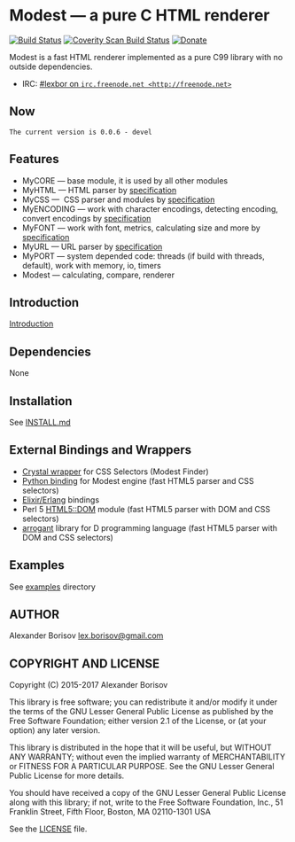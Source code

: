 # Modest — a pure C HTML renderer

[![Build Status](https://travis-ci.org/lexborisov/Modest.svg?branch=master)](https://travis-ci.org/lexborisov/Modest)
[![Coverity Scan Build Status](https://scan.coverity.com/projects/11105/badge.svg)](https://scan.coverity.com/projects/lexborisov-modest)
[![Donate](https://img.shields.io/badge/Donate-PayPal-blue.svg)](https://www.paypal.com/cgi-bin/webscr?cmd=_s-xclick&hosted_button_id=L59E49K2NVUHE)

Modest is a fast HTML renderer implemented as a pure C99 library with no outside dependencies.

* IRC: [#lexbor on `irc.freenode.net <http://freenode.net>`](http://webchat.freenode.net?channels=%23lexbor)

## Now

```text
The current version is 0.0.6 - devel
```

## Features

* MyCORE — base module, it is used by all other modules
* MyHTML — HTML parser by [specification](https://html.spec.whatwg.org/multipage/)
* MyCSS —  CSS parser and modules by [specification](https://drafts.csswg.org/)
* MyENCODING — work with character encodings, detecting encoding, convert encodings by [specification](https://encoding.spec.whatwg.org/)
* MyFONT — work with font, metrics, calculating size and more by [specification](https://www.microsoft.com/en-us/Typography/SpecificationsOverview.aspx)
* MyURL — URL parser by [specification](https://url.spec.whatwg.org/)
* MyPORT — system depended code: threads (if build with threads, default), work with memory, io, timers
* Modest — calculating, compare, renderer

## Introduction

[Introduction](https://lexborisov.github.io/Modest/)

## Dependencies

None

## Installation

See [INSTALL.md](https://github.com/lexborisov/Modest/blob/master/INSTALL.md)

## External Bindings and Wrappers
* [Crystal wrapper](https://github.com/kostya/modest) for CSS Selectors (Modest Finder)
* [Python binding](https://github.com/rushter/selectolax) for Modest engine (fast HTML5 parser and CSS selectors)
* [Elixir/Erlang](https://github.com/f34nk/modest_ex) bindings
* Perl 5 [HTML5::DOM](https://github.com/Azq2/perl-html5-dom) module (fast HTML5 parser with DOM and CSS selectors)
* [arrogant](https://github.com/2night/arrogant/) library for D programming language (fast HTML5 parser with DOM and CSS selectors) 

## Examples

See [examples](https://github.com/lexborisov/modest/tree/master/examples) directory

## AUTHOR

Alexander Borisov <lex.borisov@gmail.com>

## COPYRIGHT AND LICENSE

Copyright (C) 2015-2017 Alexander Borisov

This library is free software; you can redistribute it and/or modify it under the terms of the GNU Lesser General Public License as published by the Free Software Foundation; either version 2.1 of the License, or (at your option) any later version.

This library is distributed in the hope that it will be useful, but WITHOUT ANY WARRANTY; without even the implied warranty of MERCHANTABILITY or FITNESS FOR A PARTICULAR PURPOSE.  See the GNU Lesser General Public License for more details.

You should have received a copy of the GNU Lesser General Public License along with this library; if not, write to the Free Software Foundation, Inc., 51 Franklin Street, Fifth Floor, Boston, MA  02110-1301 USA

See the [LICENSE] file.


[LICENSE]: https://github.com/lexborisov/myhtml/blob/master/LICENSE
